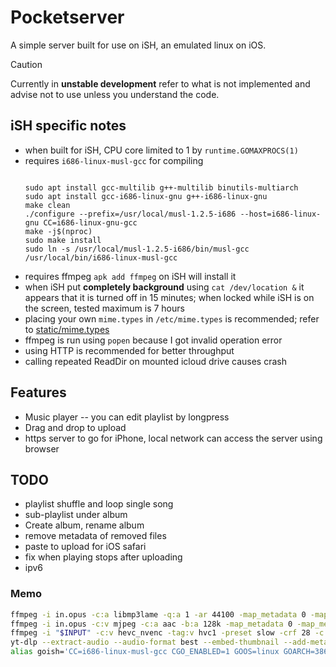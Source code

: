 
# Pocketserver

A simple server built for use on iSH, an emulated linux on iOS.

> [!CAUTION]
> Currently in **unstable development** refer to what is not implemented and advise not to use unless you understand the code.

## iSH specific notes

- when built for iSH, CPU core limited to 1 by `runtime.GOMAXPROCS(1)`
- requires `i686-linux-musl-gcc` for compiling
  <br/>
  <sup>&nbsp;</sup>
  ```
  sudo apt install gcc-multilib g++-multilib binutils-multiarch
  sudo apt install gcc-i686-linux-gnu g++-i686-linux-gnu
  make clean
  ./configure --prefix=/usr/local/musl-1.2.5-i686 --host=i686-linux-gnu CC=i686-linux-gnu-gcc
  make -j$(nproc)
  sudo make install
  sudo ln -s /usr/local/musl-1.2.5-i686/bin/musl-gcc /usr/local/bin/i686-linux-musl-gcc
  ```
- requires ffmpeg `apk add ffmpeg` on iSH will install it
- when iSH put **completely background** using `cat /dev/location &` it appears that it is turned off in 15 minutes; when locked while iSH is on the screen, tested maximum is 7 hours
- placing your own `mime.types` in `/etc/mime.types` is recommended; refer to [static/mime.types](./static/mime.types)
- ffmpeg is run using `popen` because I got invalid operation error
- using HTTP is recommended for better throughput
- calling repeated ReadDir on mounted icloud drive causes crash

## Features

- Music player -- you can edit playlist by longpress
- Drag and drop to upload
- https server to go for iPhone, local network can access the server using browser


## TODO

- playlist shuffle and loop single song
- sub-playlist under album
- Create album, rename album
- remove metadata of removed files
- paste to upload for iOS safari
- fix when playing stops after uploading
- ipv6

### Memo

```sh
ffmpeg -i in.opus -c:a libmp3lame -q:a 1 -ar 44100 -map_metadata 0 -map_metadata 0:s:0 -id3v2_version 3 out.mp3
ffmpeg -i in.opus -c:v mjpeg -c:a aac -b:a 128k -map_metadata 0 -map_metadata 0:s:0 -id3v2_version 3 -f ipod out.m4a
ffmpeg -i "$INPUT" -c:v hevc_nvenc -tag:v hvc1 -preset slow -crf 28 -c:a aac -b:a 192k -x265-params "aq-mode=3" "${INPUT%.*}_2.mp4"
yt-dlp --extract-audio --audio-format best --embed-thumbnail --add-metadata --metadata-from-title "%(title)s" -o "%(title)s.%(ext)s" $1
alias goish='CC=i686-linux-musl-gcc CGO_ENABLED=1 GOOS=linux GOARCH=386 go'
```